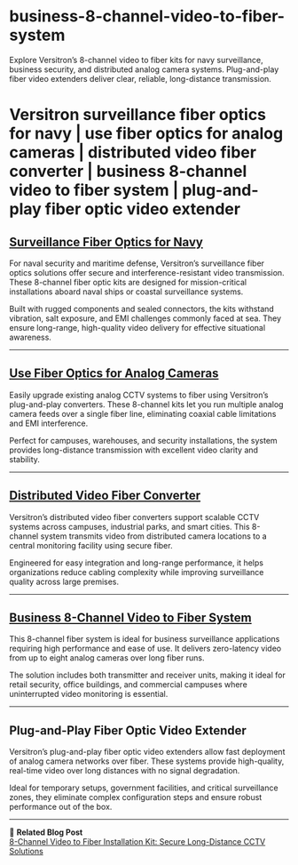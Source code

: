 # business-8-channel-video-to-fiber-system
Explore Versitron’s 8-channel video to fiber kits for navy surveillance, business security, and distributed analog camera systems. Plug-and-play fiber video extenders deliver clear, reliable, long-distance transmission.

# Versitron surveillance fiber optics for navy | use fiber optics for analog cameras | distributed video fiber converter | business 8-channel video to fiber system | plug-and-play fiber optic video extender

## [Surveillance Fiber Optics for Navy](https://www.versitron.com/products/fvmtr8a05a-fvmtr8a03afvmtr8a05a-8channel-digital-fiber-video-multiplexer-2)

For naval security and maritime defense, Versitron’s surveillance fiber optics solutions offer secure and interference-resistant video transmission. These 8-channel fiber optic kits are designed for mission-critical installations aboard naval ships or coastal surveillance systems.

Built with rugged components and sealed connectors, the kits withstand vibration, salt exposure, and EMI challenges commonly faced at sea. They ensure long-range, high-quality video delivery for effective situational awareness.

---

## [Use Fiber Optics for Analog Cameras](https://www.versitron.com/products/fvmtr8a03a-fvmtr8a03afvmtr8a05a-8channel-digital-fiber-video-multiplexer-1)

Easily upgrade existing analog CCTV systems to fiber using Versitron’s plug-and-play converters. These 8-channel kits let you run multiple analog camera feeds over a single fiber line, eliminating coaxial cable limitations and EMI interference.

Perfect for campuses, warehouses, and security installations, the system provides long-distance transmission with excellent video clarity and stability.

---

## [Distributed Video Fiber Converter](https://www.versitron.com/products/fvmtr8005a-fvmtr8003afvmtr8005a-8channel-digital-fiber-video-multiplexer-installation-kit-2)

Versitron’s distributed video fiber converters support scalable CCTV systems across campuses, industrial parks, and smart cities. This 8-channel system transmits video from distributed camera locations to a central monitoring facility using secure fiber.

Engineered for easy integration and long-range performance, it helps organizations reduce cabling complexity while improving surveillance quality across large premises.

---

## [Business 8-Channel Video to Fiber System](https://www.versitron.com/products/fvmtr8003a-fvmtr8003afvmtr8005a-8channel-digital-fiber-video-multiplexer-installation-kit-1)

This 8-channel fiber system is ideal for business surveillance applications requiring high performance and ease of use. It delivers zero-latency video from up to eight analog cameras over long fiber runs.

The solution includes both transmitter and receiver units, making it ideal for retail security, office buildings, and commercial campuses where uninterrupted video monitoring is essential.

---

## Plug-and-Play Fiber Optic Video Extender

Versitron’s plug-and-play fiber optic video extenders allow fast deployment of analog camera networks over fiber. These systems provide high-quality, real-time video over long distances with no signal degradation.

Ideal for temporary setups, government facilities, and critical surveillance zones, they eliminate complex configuration steps and ensure robust performance out of the box.

---

📘 **Related Blog Post**  
[8-Channel Video to Fiber Installation Kit: Secure Long-Distance CCTV Solutions](https://www.versitron.com/blogs/post/8-channel-video-to-fiber-installation-kit-secure-long-distance-cctv-solutions)
